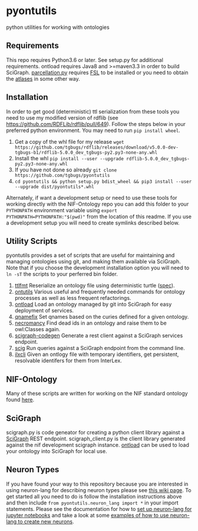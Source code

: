 # pyontutils
python utilities for working with ontologies

## Requirements
This repo requires Python3.6 or later.
See setup.py for additional requirements.
ontload requires Java8 and >=maven3.3 in order to build SciGraph.
[parcellation.py](pyontutils/parcellation.py) requires [FSL](https://fsl.fmrib.ox.ac.uk/fsl/fslwiki/)
to be installed or you need to obtain the [atlases](https://fsl.fmrib.ox.ac.uk/fsl/fslwiki/Atlases) in
some other way.

## Installation
In order to get good (deterministic) ttl serialization from these tools you need to use
my modified version of rdflib (see https://github.com/RDFLib/rdflib/pull/649).
Follow the steps below in your preferred python environment. You may need to run `pip install wheel`.
1. Get a copy of the whl file for my release `wget https://github.com/tgbugs/rdflib/releases/download/v5.0.0-dev-tgbugs-b1/rdflib-5.0.0_dev_tgbugs-py2.py3-none-any.whl`
2. Install the whl `pip install --user --upgrade rdflib-5.0.0_dev_tgbugs-py2.py3-none-any.whl`
3. If you have not done so already `git clone https://github.com/tgbugs/pyontutils`
4. `cd pyontutils && python setup.py bdist_wheel && pip3 install --user --upgrade dist/pyontutils*.whl`

Alternately, if want a development setup or need to use these tools for working directly
with the NIF-Ontology repo you can add this folder to your `PYTHONPATH` environment
variable using `export PYTHONPATH=PYTHONPATH:"$(pwd)"` from the location of this readme.
If you use a development setup you will need to create symlinks described below.

## Utility Scripts
pyontutils provides a set of scripts that are useful for maintaining and managing ontologies
using git, and making them available via SciGraph. Note that if you choose the development
installation option you will need to `ln -sT` the scripts to your perferred bin folder.
1. [ttlfmt](pyontutils/ttlfmt.py)
	Reserialize an ontology file using deterministic turtle ([spec](docs/ttlser.md)).
2. [ontutils](pyontutils/ontutils.py)
    Various useful and frequently needed commands for ontology processes as well as less frequent refactorings.
3. [ontload](pyontutils/ontload.py)
	Load an ontology managed by git into SciGraph for easy deployment of services.
4. [qnamefix](pyontutils/qnamefix.py)
    Set qnames based on the curies defined for a given ontology.
5. [necromancy](pyontutils/necromancy.py)
    Find dead ids in an ontology and raise them to be owl:Classes again.
6. [scigraph-codegen](pyontutils/scigraph.py)
	Generate a rest client against a SciGraph services endpoint.
7. [scig](pyontutils/scig.py)
	Run queries against a SciGraph endpoint from the command line.
8. [ilxcli](pyontutils/ilxcli.py)
	Given an ontlogy file with temporary identifiers, get persistent, resolvable identifers
	for them from InterLex.

## NIF-Ontology
Many of these scripts are written for working on the NIF standard ontology
found [here](https://github.com/SciCrunch/NIF-Ontology/).

## SciGraph
scigraph.py is code geneator for creating a python client library against a
[SciGraph](https://github.com/SciGraph/SciGraph) REST endpoint.
scigraph_client.py is the client library generated against the nif development scigraph instance.
[ontload](pyontutils/ontload.py) can be used to load your ontology into SciGraph for local use.

## Neuron Types
If you have found your way to this repository because you are interested in using neuron-lang for
describing neuron types please see [this wiki page](https://github.com/SciCrunch/NIF-Ontology/wiki/Neurons).
To get started all you need to do is follow the installation instructions above and then include
`from pyontutils.neuron_lang import *` in your import statements. Please see the documentation for how to
[set up neuron-lang for jupyter notebooks](docs/neurons_notebook.md) and take a look at some
[examples of how to use neuron-lang to create new neurons](docs/NeuronLangExample.ipynb).

